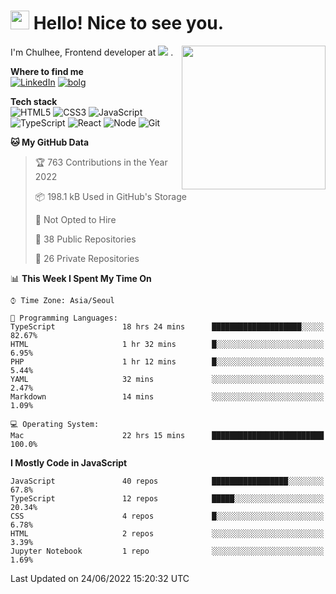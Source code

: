 <h1><img src="https://emojis.slackmojis.com/emojis/images/1531849430/4246/blob-sunglasses.gif?1531849430" width="30"/> Hello! Nice to see you.</h1>
<img align='right' src="https://media.giphy.com/media/M9gbBd9nbDrOTu1Mqx/giphy.gif" width="230">
<p> 
  I'm Chulhee, Frontend developer at 
  <picture>
    <source srcset="https://user-images.githubusercontent.com/39752259/171427454-e07abb6f-2fac-4df5-ae35-354ca7b98a07.png" media="(prefers-color-scheme: dark)">
    <img src="https://user-images.githubusercontent.com/39752259/171427563-c39f16d4-579e-40a6-a908-0bdc2675a160.png">
  </picture>. 
</p>

**Where to find me**  
[![LinkedIn](https://img.shields.io/badge/-LinkedIn-blue?style=flat-square&logo=linkedin)](https://www.linkedin.com/in/chulhee-jang)
[![bolg](https://img.shields.io/badge/-BLOG-lightgrey?style=flat-square)](https://jcon.tistory.com)

**Tech stack**  
![HTML5](https://img.shields.io/badge/-HTML5-F05032?style=flat-square&logo=html5&logoColor=ffffff)
![CSS3](https://img.shields.io/badge/-CSS3-007ACC?style=flat-square&logo=css3)
![JavaScript](https://img.shields.io/badge/-JavaScript-%23F7DF1C?style=flat-square&logo=javascript&logoColor=000000&labelColor=%23F7DF1C&color=%23FFCE5A)
![TypeScript](https://img.shields.io/badge/-TypeScript-007ACC?style=flat-square&logo=typescript&logoColor=white)
![React](https://img.shields.io/badge/-React-222222?style=flat-square&logo=react)
![Node](https://img.shields.io/badge/-Nodejs-43853d?style=flat-square&logo=Node.js&logoColor=white)
![Git](https://img.shields.io/badge/-Git-F05032?style=flat-square&logo=git&logoColor=ffffff)

<!--START_SECTION:waka-->
**🐱 My GitHub Data** 

> 🏆 763 Contributions in the Year 2022
 > 
> 📦 198.1 kB Used in GitHub's Storage 
 > 
> 🚫 Not Opted to Hire
 > 
> 📜 38 Public Repositories 
 > 
> 🔑 26 Private Repositories  
 > 
📊 **This Week I Spent My Time On** 

```text
⌚︎ Time Zone: Asia/Seoul

💬 Programming Languages: 
TypeScript               18 hrs 24 mins      ████████████████████░░░░░   82.67% 
HTML                     1 hr 32 mins        █░░░░░░░░░░░░░░░░░░░░░░░░   6.95% 
PHP                      1 hr 12 mins        █░░░░░░░░░░░░░░░░░░░░░░░░   5.44% 
YAML                     32 mins             ░░░░░░░░░░░░░░░░░░░░░░░░░   2.47% 
Markdown                 14 mins             ░░░░░░░░░░░░░░░░░░░░░░░░░   1.09%

💻 Operating System: 
Mac                      22 hrs 15 mins      █████████████████████████   100.0%

```

**I Mostly Code in JavaScript** 

```text
JavaScript               40 repos            █████████████████░░░░░░░░   67.8% 
TypeScript               12 repos            █████░░░░░░░░░░░░░░░░░░░░   20.34% 
CSS                      4 repos             █░░░░░░░░░░░░░░░░░░░░░░░░   6.78% 
HTML                     2 repos             ░░░░░░░░░░░░░░░░░░░░░░░░░   3.39% 
Jupyter Notebook         1 repo              ░░░░░░░░░░░░░░░░░░░░░░░░░   1.69%

```



 Last Updated on 24/06/2022 15:20:32 UTC
<!--END_SECTION:waka-->
